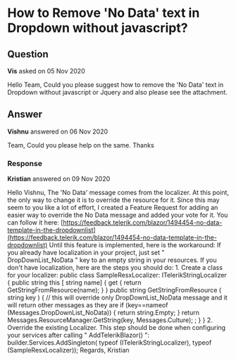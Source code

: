 # How to Remove 'No Data' text in Dropdown without javascript?

## Question

**Vis** asked on 05 Nov 2020

Hello Team, Could you please suggest how to remove the 'No Data' text in Dropdown without javascript or Jquery and also please see the attachment.

## Answer

**Vishnu** answered on 06 Nov 2020

Team, Could you please help on the same. Thanks

### Response

**Kristian** answered on 09 Nov 2020

Hello Vishnu, The 'No Data' message comes from the localizer. At this point, the only way to change it is to override the resource for it. Since this may seem to you like a lot of effort, I created a Feature Request for adding an easier way to override the No Data message and added your vote for it. You can follow it here: [https://feedback.telerik.com/blazor/1494454-no-data-template-in-the-dropdownlist](https://feedback.telerik.com/blazor/1494454-no-data-template-in-the-dropdownlist) Until this feature is implemented, here is the workaround: If you already have localization in your project, just set " DropDownList_NoData " key to an empty string in your resources. If you don't have localization, here are the steps you should do: 1. Create a class for your localizer: public class SampleResxLocalizer: ITelerikStringLocalizer { public string this [ string name]
{ get { return GetStringFromResource(name);
}
} public string GetStringFromResource ( string key ) { // this will override only DropDownList_NoData message and it will return other messages as they are if (key==nameof (Messages.DropDownList_NoData))
{ return string.Empty;
} return Messages.ResourceManager.GetString(key, Messages.Culture); ;
}
} 2. Override the existing Localizer. This step should be done when configuring your services after calling " AddTelerikBlazor() ": builder.Services.AddSingleton( typeof (ITelerikStringLocalizer), typeof (SampleResxLocalizer)); Regards, Kristian
